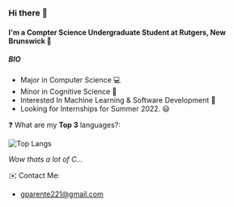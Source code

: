 ### Hi there 👋

#### I'm a Compter Science Undergraduate Student at Rutgers, New Brunswick  🏫

##### BIO
* Major in Computer Science 💻
* Minor in Cognitive Science 🧠
* Interested In Machine Learning & Software Development 🤖
* Looking for Internships for Summer 2022. 😃


❓ What are my **Top 3** languages?:

![Top Langs](https://github-readme-stats.vercel.app/api/top-langs/?username=gabepar123&layout=compact&langs_count=3)

*Wow thats a lot of C...*

✉️ Contact Me:
* gparente221@gmail.com

